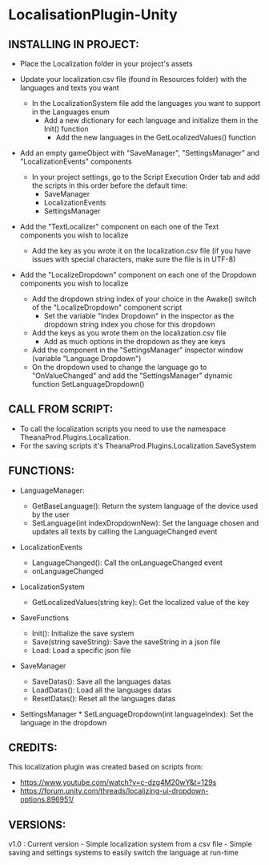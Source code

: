 # LocalisationPlugin-Unity

## INSTALLING IN PROJECT:
- Place the Localization folder in your project's assets

- Update your localization.csv file (found in Resources folder) with the languages and texts you want
	- In the LocalizationSystem file add the languages you want to support in the Languages enum
		- Add a new dictionary for each language and initialize them in the Init() function
			- Add the new languages in the GetLocalizedValues() function

- Add an empty gameObject with "SaveManager", "SettingsManager" and "LocalizationEvents" components
	- In your project settings, go to the Script Execution Order tab and add the scripts in this order before the default time:
		* SaveManager
		* LocalizationEvents
		* SettingsManager

- Add the "TextLocalizer" component on each one of the Text components you wish to localize
	- Add the key as you wrote it on the localization.csv file (if you have issues with special characters, make sure the file is in UTF-8)
	
- Add the "LocalizeDropdown" component on each one of the Dropdown components you wish to localize
	- Add the dropdown string index of your choice in the Awake() switch of the "LocalizeDropdown" component script
		- Set the variable "Index Dropdown" in the inspector as the dropdown string index you chose for this dropdown
	- Add the keys as you wrote them on the localization.csv file
		- Add as much options in the dropdown as they are keys
	- Add the component in the "SettingsManager" inspector window (variable "Language Dropdown")
	- On the dropdown used to change the language go to "OnValueChanged" and add the "SettingsManager" dynamic function SetLanguageDropdown()
	
	
	
## CALL FROM SCRIPT:
- To call the localization scripts you need to use the namespace TheanaProd.Plugins.Localization. 
- For the saving scripts it's TheanaProd.Plugins.Localization.SaveSystem



## FUNCTIONS:
- LanguageManager:
	* GetBaseLanguage(): Return the system language of the device used by the user
	* SetLanguage(int indexDropdownNew): Set the language chosen and updates all texts by calling the LanguageChanged event
	
- LocalizationEvents
	* LanguageChanged(): Call the onLanguageChanged event
	* onLanguageChanged

- LocalizationSystem
	* GetLocalizedValues(string key): Get the localized value of the key
	
- SaveFunctions
	* Init(): Initialize the save system
	* Save(string saveString): Save the saveString in a json file
	* Load: Load a specific json file
	
- SaveManager
	* SaveDatas(): Save all the languages datas
	* LoadDatas(): Load all the languages datas
	* ResetDatas(): Reset all the languages datas

- SettingsManager
		* SetLanguageDropdown(int languageIndex): Set the language in the dropdown
	
	
	
## CREDITS:
This localization plugin was created based on scripts from:
- https://www.youtube.com/watch?v=c-dzg4M20wY&t=129s
- https://forum.unity.com/threads/localizing-ui-dropdown-options.896951/



## VERSIONS:
v1.0 : Current version
	- Simple localization system from a csv file
	- Simple saving and settings systems to easily switch the language at run-time
